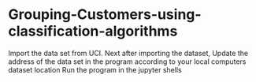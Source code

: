 # Grouping-Customers-using-classification-algorithms
Import the data set from UCI.
Next after importing the dataset, Update the address of the data set in the program according to your local computers dataset location
Run the program in the jupyter shells

